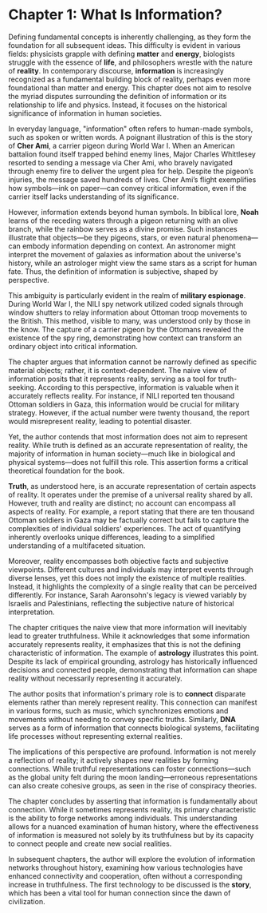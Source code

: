 # Chapter 1: What Is Information?

Defining fundamental concepts is inherently challenging, as they form the foundation for all subsequent ideas. This difficulty is evident in various fields: physicists grapple with defining **matter** and **energy**, biologists struggle with the essence of **life**, and philosophers wrestle with the nature of **reality**. In contemporary discourse, **information** is increasingly recognized as a fundamental building block of reality, perhaps even more foundational than matter and energy. This chapter does not aim to resolve the myriad disputes surrounding the definition of information or its relationship to life and physics. Instead, it focuses on the historical significance of information in human societies.

In everyday language, "information" often refers to human-made symbols, such as spoken or written words. A poignant illustration of this is the story of **Cher Ami**, a carrier pigeon during World War I. When an American battalion found itself trapped behind enemy lines, Major Charles Whittlesey resorted to sending a message via Cher Ami, who bravely navigated through enemy fire to deliver the urgent plea for help. Despite the pigeon’s injuries, the message saved hundreds of lives. Cher Ami’s flight exemplifies how symbols—ink on paper—can convey critical information, even if the carrier itself lacks understanding of its significance.

However, information extends beyond human symbols. In biblical lore, **Noah** learns of the receding waters through a pigeon returning with an olive branch, while the rainbow serves as a divine promise. Such instances illustrate that objects—be they pigeons, stars, or even natural phenomena—can embody information depending on context. An astronomer might interpret the movement of galaxies as information about the universe's history, while an astrologer might view the same stars as a script for human fate. Thus, the definition of information is subjective, shaped by perspective.

This ambiguity is particularly evident in the realm of **military espionage**. During World War I, the NILI spy network utilized coded signals through window shutters to relay information about Ottoman troop movements to the British. This method, visible to many, was understood only by those in the know. The capture of a carrier pigeon by the Ottomans revealed the existence of the spy ring, demonstrating how context can transform an ordinary object into critical information.

The chapter argues that information cannot be narrowly defined as specific material objects; rather, it is context-dependent. The naive view of information posits that it represents reality, serving as a tool for truth-seeking. According to this perspective, information is valuable when it accurately reflects reality. For instance, if NILI reported ten thousand Ottoman soldiers in Gaza, this information would be crucial for military strategy. However, if the actual number were twenty thousand, the report would misrepresent reality, leading to potential disaster.

Yet, the author contends that most information does not aim to represent reality. While truth is defined as an accurate representation of reality, the majority of information in human society—much like in biological and physical systems—does not fulfill this role. This assertion forms a critical theoretical foundation for the book.

**Truth**, as understood here, is an accurate representation of certain aspects of reality. It operates under the premise of a universal reality shared by all. However, truth and reality are distinct; no account can encompass all aspects of reality. For example, a report stating that there are ten thousand Ottoman soldiers in Gaza may be factually correct but fails to capture the complexities of individual soldiers' experiences. The act of quantifying inherently overlooks unique differences, leading to a simplified understanding of a multifaceted situation.

Moreover, reality encompasses both objective facts and subjective viewpoints. Different cultures and individuals may interpret events through diverse lenses, yet this does not imply the existence of multiple realities. Instead, it highlights the complexity of a single reality that can be perceived differently. For instance, Sarah Aaronsohn's legacy is viewed variably by Israelis and Palestinians, reflecting the subjective nature of historical interpretation.

The chapter critiques the naive view that more information will inevitably lead to greater truthfulness. While it acknowledges that some information accurately represents reality, it emphasizes that this is not the defining characteristic of information. The example of **astrology** illustrates this point. Despite its lack of empirical grounding, astrology has historically influenced decisions and connected people, demonstrating that information can shape reality without necessarily representing it accurately.

The author posits that information's primary role is to **connect** disparate elements rather than merely represent reality. This connection can manifest in various forms, such as music, which synchronizes emotions and movements without needing to convey specific truths. Similarly, **DNA** serves as a form of information that connects biological systems, facilitating life processes without representing external realities.

The implications of this perspective are profound. Information is not merely a reflection of reality; it actively shapes new realities by forming connections. While truthful representations can foster connections—such as the global unity felt during the moon landing—erroneous representations can also create cohesive groups, as seen in the rise of conspiracy theories.

The chapter concludes by asserting that information is fundamentally about connection. While it sometimes represents reality, its primary characteristic is the ability to forge networks among individuals. This understanding allows for a nuanced examination of human history, where the effectiveness of information is measured not solely by its truthfulness but by its capacity to connect people and create new social realities.

In subsequent chapters, the author will explore the evolution of information networks throughout history, examining how various technologies have enhanced connectivity and cooperation, often without a corresponding increase in truthfulness. The first technology to be discussed is the **story**, which has been a vital tool for human connection since the dawn of civilization.